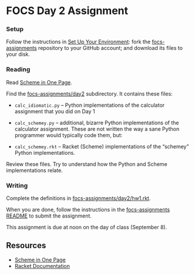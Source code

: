 # FOCS Day 2 Assignment

### Setup

Follow the instructions in [Set Up Your Environment](https://sites.google.com/site/focs16fall/assignments/set-up-your-environment):
fork the [focs-assignments](https://github.com/focs16fall/focs-assignments) repository to your GitHub account; and download its files to your disk.

### Reading

Read [Scheme in One Page](https://docs.google.com/document/d/1Dwpjm6mvxbSf_8WAwhHRqo8ZUWuc9MXBU7cR-hnMZMc/edit?usp=sharing).

Find the [focs-assignments/day2](https://github.com/focs16fall/focs-assignments/tree/master/day2) subdirectory.
It contains these files:

* `calc_idiomatic.py` – Python implementations of the calculator assignment that you did on Day 1

* `calc_schemey.py` – additional, bizarre Python implementations of the calculator assignment. These are not written the way a sane Python programmer would typically code them, but:

* `calc_schemey.rkt` – Racket (Scheme) implementations of the “schemey” Python implementations.

Review these files. Try to understand how the Python and Scheme implementations relate.

### Writing

Complete the definitions in [focs-assignments/day2/hw1.rkt](./hw1.rkt).

When you are done, follow the instructions in the [focs-assignments README](/README.md) to submit the assignment.

This assignment is due at noon on the day of class (September 8).

## Resources

* [Scheme in One Page](https://docs.google.com/document/d/1Dwpjm6mvxbSf_8WAwhHRqo8ZUWuc9MXBU7cR-hnMZMc/edit?usp=sharing)
* [Racket Documentation](https://docs.racket-lang.org)
